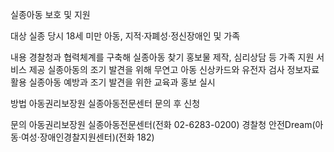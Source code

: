 실종아동 보호 및 지원

대상
 실종 당시 18세 미만 아동, 지적·자폐성·정신장애인 및 가족

내용
 경찰청과 협력체계를 구축해 실종아동 찾기 홍보물 제작, 심리상담 등 가족 지원 서비스 제공
 실종아동의 조기 발견을 위해 무연고 아동 신상카드와 유전자 검사 정보자료 활용
 실종아동 예방과 조기 발견을 위한 교육과 홍보 실시

방법
 아동권리보장원 실종아동전문센터 문의 후 신청

문의
 아동권리보장원 실종아동전문센터(전화 02-6283-0200)
 경찰청 안전Dream(아동·여성·장애인경찰지원센터)(전화 182)
